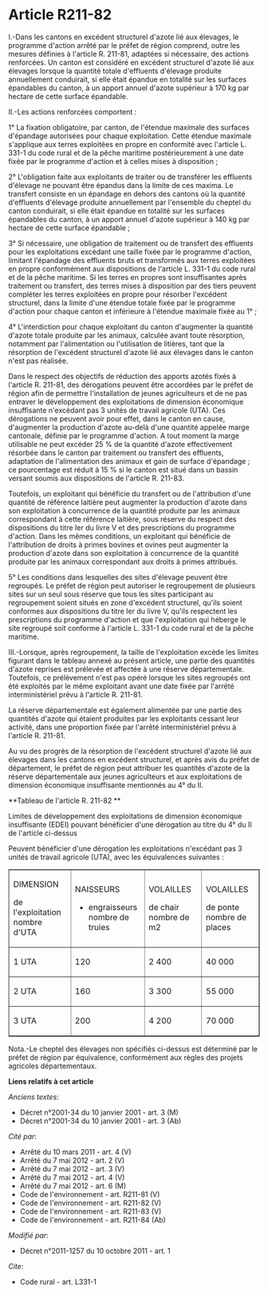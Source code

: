 # Article R211-82

I.-Dans les cantons en excédent structurel d'azote lié aux élevages, le programme d'action arrêté par le préfet de région
comprend, outre les mesures définies à l'article R. 211-81, adaptées si nécessaire, des actions renforcées. Un canton est
considéré en excédent structurel d'azote lié aux élevages lorsque la quantité totale d'effluents d'élevage produite
annuellement conduirait, si elle était épandue en totalité sur les surfaces épandables du canton, à un apport annuel d'azote
supérieur à 170 kg par hectare de cette surface épandable. 

II.-Les actions renforcées comportent : 

1° La fixation obligatoire, par canton, de l'étendue maximale des surfaces d'épandage autorisées pour chaque exploitation.
Cette étendue maximale s'applique aux terres exploitées en propre en conformité avec l'article L. 331-1 du code rural et de
la pêche maritime postérieurement à une date fixée par le programme d'action et à celles mises à disposition ; 

2° L'obligation faite aux exploitants de traiter ou de transférer les effluents d'élevage ne pouvant être épandus dans la
limite de ces maxima. Le transfert consiste en un épandage en dehors des cantons où la quantité d'effluents d'élevage
produite annuellement par l'ensemble du cheptel du canton conduirait, si elle était épandue en totalité sur les surfaces
épandables du canton, à un apport annuel d'azote supérieur à 140 kg par hectare de cette surface épandable ; 

3° Si nécessaire, une obligation de traitement ou de transfert des effluents pour les exploitations excédant une taille fixée
par le programme d'action, limitant l'épandage des effluents bruts et transformés aux terres exploitées en propre
conformément aux dispositions de l'article L. 331-1 du code rural et de la pêche maritime. Si les terres en propres sont
insuffisantes après traitement ou transfert, des terres mises à disposition par des tiers peuvent compléter les terres
exploitées en propre pour résorber l'excédent structurel, dans la limite d'une étendue totale fixée par le programme d'action
pour chaque canton et inférieure à l'étendue maximale fixée au 1° ; 

4° L'interdiction pour chaque exploitant du canton d'augmenter la quantité d'azote totale produite par les animaux, calculée
avant toute résorption, notamment par l'alimentation ou l'utilisation de litières, tant que la résorption de l'excédent
structurel d'azote lié aux élevages dans le canton n'est pas réalisée. 

Dans le respect des objectifs de réduction des apports azotés fixés à l'article R. 211-81, des dérogations peuvent être
accordées par le préfet de région afin de permettre l'installation de jeunes agriculteurs et de ne pas entraver le
développement des exploitations de dimension économique insuffisante n'excédant pas 3 unités de travail agricole (UTA). Ces
dérogations ne peuvent avoir pour effet, dans le canton en cause, d'augmenter la production d'azote au-delà d'une quantité
appelée marge cantonale, définie par le programme d'action. A tout moment la marge utilisable ne peut excéder 25 % de la
quantité d'azote effectivement résorbée dans le canton par traitement ou transfert des effluents, adaptation de
l'alimentation des animaux et gain de surface d'épandage ; ce pourcentage est réduit à 15 % si le canton est situé dans un
bassin versant soumis aux dispositions de l'article R. 211-83. 

Toutefois, un exploitant qui bénéficie du transfert ou de l'attribution d'une quantité de référence laitière peut augmenter
la production d'azote dans son exploitation à concurrence de la quantité produite par les animaux correspondant à cette
référence laitière, sous réserve du respect des dispositions du titre Ier du livre V et des prescriptions du programme
d'action. Dans les mêmes conditions, un exploitant qui bénéficie de l'attribution de droits à primes bovines et ovines peut
augmenter la production d'azote dans son exploitation à concurrence de la quantité produite par les animaux correspondant aux
droits à primes attribués. 

5° Les conditions dans lesquelles des sites d'élevage peuvent être regroupés. Le préfet de région peut autoriser le
regroupement de plusieurs sites sur un seul sous réserve que tous les sites participant au regroupement soient situés en zone
d'excédent structurel, qu'ils soient conformes aux dispositions du titre Ier du livre V, qu'ils respectent les prescriptions
du programme d'action et que l'exploitation qui héberge le site regroupé soit conforme à l'article L. 331-1 du code rural et
de la pêche maritime. 

III.-Lorsque, après regroupement, la taille de l'exploitation excède les limites figurant dans le tableau annexé au présent
article, une partie des quantités d'azote reprises est prélevée et affectée à une réserve départementale. Toutefois, ce
prélèvement n'est pas opéré lorsque les sites regroupés ont été exploités par le même exploitant avant une date fixée par
l'arrêté interministériel prévu à l'article R. 211-81. 

La réserve départementale est également alimentée par une partie des quantités d'azote qui étaient produites par les
exploitants cessant leur activité, dans une proportion fixée par l'arrêté interministériel prévu à l'article R. 211-81. 

Au vu des progrès de la résorption de l'excédent structurel d'azote lié aux élevages dans les cantons en excédent structurel,
et après avis du préfet de département, le préfet de région peut attribuer les quantités d'azote de la réserve départementale
aux jeunes agriculteurs et aux exploitations de dimension économique insuffisante mentionnés au 4° du II. 

**Tableau de l'article R. 211-82 **

Limites de développement des exploitations de dimension économique insuffisante (EDEI) pouvant bénéficier d'une dérogation au
titre du 4° du II de l'article ci-dessus 

Peuvent bénéficier d'une dérogation les exploitations n'excédant pas 3 unités de travail agricole (UTA), avec les
équivalences suivantes : 

<table cellpadding="0" width="680" align="center" border="1" cellspacing="0">
  <tbody>
    <tr>
      <td width="163">

DIMENSION 

de l'exploitation nombre d'UTA 

</td>
      <td width="163">

NAISSEURS

- engraisseurs nombre de truies 

</td>
      <td width="163">

VOLAILLES 

de chair nombre de m2 

</td>
      <td width="163">

VOLAILLES 

de ponte nombre de places 

</td>
    </tr>
    <tr>
      <td width="163">

1 UTA 

</td>
      <td width="163">

120 

</td>
      <td width="163">

2 400 

</td>
      <td width="163">

40 000 

</td>
    </tr>
    <tr>
      <td width="163">

2 UTA 

</td>
      <td width="163">

160 

</td>
      <td width="163">

3 300 

</td>
      <td width="163">

55 000 

</td>
    </tr>
    <tr>
      <td width="163">

3 UTA 

</td>
      <td width="163">

200 

</td>
      <td width="163">

4 200 

</td>
      <td width="163">

70 000 

</td>
    </tr>
  </tbody>
</table>

Nota.-Le cheptel des élevages non spécifiés ci-dessus est déterminé par le préfet de région par équivalence, conformément aux
règles des projets agricoles départementaux.

**Liens relatifs à cet article**

_Anciens textes_:

  - Décret n°2001-34 du 10 janvier 2001 - art. 3 (M)
  - Décret n°2001-34 du 10 janvier 2001 - art. 3 (Ab)

_Cité par_:

  - Arrêté du 10 mars 2011 - art. 4 (V)
  - Arrêté du 7 mai 2012 - art. 2 (V)
  - Arrêté du 7 mai 2012 - art. 3 (V)
  - Arrêté du 7 mai 2012 - art. 4 (V)
  - Arrêté du 7 mai 2012 - art. 6 (M)
  - Code de l'environnement - art. R211-81 (V)
  - Code de l'environnement - art. R211-82 (V)
  - Code de l'environnement - art. R211-83 (V)
  - Code de l'environnement - art. R211-84 (Ab)

_Modifié par_:

  - Décret n°2011-1257 du 10 octobre 2011 - art. 1

_Cite_:

  - Code rural - art. L331-1
